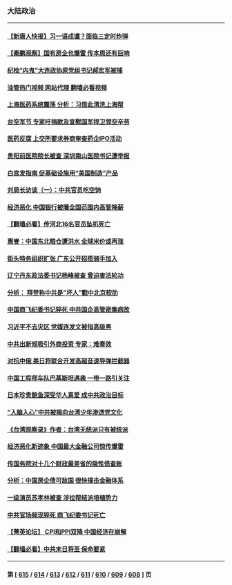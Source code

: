 ### 大陆政治
---
#### [【新唐人快报】习一语成谶？面临三定时炸弹](../../pages/ncid277/n14053984.md?08150845) 
#### [【秦鹏观察】国有房企也爆雷 传本周还有巨响](../../pages/ncid277/n14053887.md?08150845) 
#### [纪检“内鬼”大连政协原党组书记郝宏军被捕](../../pages/ncid277/n14053931.md?08150845) 
#### [油管热门视频 网站代理 翻墙必看视频](http://138.2.39.72:81/youtube.html?epic-marker?08150845)
#### [上海医药系统震荡 分析：习借此清洗上海帮](../../pages/ncid277/n14053894.md?08150845) 
#### [台空军节 专家吁捐款及宣慰国军捍卫领空辛劳](../../pages/ncid277/n14053625.md?08150845) 
#### [医药反腐 上交所要求券商审查药企IPO活动](../../pages/ncid277/n14053889.md?08150845) 
#### [贵阳前医院院长被查 深圳南山医院书记遭举报](../../pages/ncid277/n14053633.md?08150845) 
#### [白宫发指南 促基础设施用“美国制造”产品](../../pages/ncid277/n14053837.md?08150845) 
#### [刘局长访谈（一）：中共官员吃空饷](../../pages/ncid277/n14053421.md?08150845) 
#### [经济恶化 中国银行被曝全国范围内高管降薪](../../pages/ncid277/n14053811.md?08150845) 
#### [【翻墙必看】传河北16名官员坠机死亡](../../pages/ncid277/n14053788.md?08150845) 
#### [惠誉：中国东北粮仓遭洪水 全球米价或再涨](../../pages/ncid277/n14053722.md?08150845) 
#### [街头特务组织扩张 广东公开招揽骑手加入](../../pages/ncid277/n14053654.md?08150845) 
#### [辽宁丹东政法委书记杨峰被查 曾迫害法轮功](../../pages/ncid277/n14053454.md?08150845) 
#### [分析： 拜登称中共是“坏人”戳中北京软肋](../../pages/ncid277/n14053292.md?08150845) 
#### [中国商飞纪委书记猝死 中共国企高管密集病故](../../pages/ncid277/n14053485.md?08150845) 
#### [习近平不去灾区 党媒连发文被指高级黑](../../pages/ncid277/n14053392.md?08150845) 
#### [中共出新规吸引外商投资 专家：难奏效](../../pages/ncid277/n14053334.md?08150845) 
#### [对抗中俄 美日将联合开发高超音速导弹拦截器](../../pages/ncid277/n14053273.md?08150845) 
#### [中国工程师车队巴基斯坦遇袭 一带一路引关注](../../pages/ncid277/n14053247.md?08150845) 
#### [日本珍贵鲍鱼深受华人喜爱 成中共政治目标](../../pages/ncid277/n14050692.md?08150845) 
#### [“入脑入心”中共被揭向台湾少年渗透党文化](../../pages/ncid277/n14053243.md?08150845) 
#### [《台湾观察录》作者：台湾无统派只有被统派](../../pages/ncid277/n14052929.md?08150845) 
#### [经济恶化新迹象 中国最大金融公司惊传爆雷](../../pages/ncid277/n14053138.md?08150845) 
#### [传国务院对十几个财政最差省的隐性债查账](../../pages/ncid277/n14053044.md?08150845) 
#### [分析：中国房企债可敌国 很快撞击金融体系](../../pages/ncid277/n14052985.md?08150845) 
#### [一级演员苏孝林被查 涉拉帮结派培植势力](../../pages/ncid277/n14053063.md?08150845) 
#### [中共官场频现猝死 商飞纪委书记死亡](../../pages/ncid277/n14053039.md?08150845) 
#### [【菁英论坛】 CPI和PPI双降 中国经济在崩解](../../pages/ncid277/n14053002.md?08150845) 
#### [【翻墙必看】中共末日将至 保命要紧](../../pages/ncid277/n14053045.md?08150845) 

---
#### 第 [ [615](./615.md?08150845) / [614](./614.md?08150845) / [613](./613.md?08150845) / [612](./612.md?08150845) / [611](./611.md?08150845) / [610](./610.md?08150845) / [609](./609.md?08150845) / [608](./608.md?08150845) ] 页
